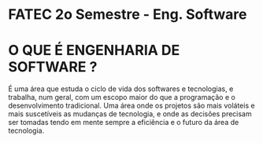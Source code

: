 # FATEC 2o Semestre - Eng. Software

# O QUE É ENGENHARIA DE SOFTWARE ?

É uma área que estuda o ciclo de vida dos softwares e tecnologias, e trabalha, num geral, com um escopo maior do que a programação e o desenvolvimento tradicional. Uma área onde os projetos são mais voláteis e mais suscetíveis as mudanças de tecnologia, e onde as decisões precisam ser tomadas tendo em mente sempre a eficiência e o futuro da área de tecnologia.
